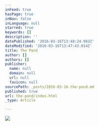 ```yaml
---
inFeed: true
hasPage: true
inNav: false
inLanguage: null
starred: true
keywords: []
description: ''
datePublished: '2016-03-16T13:48:24.983Z'
dateModified: '2016-03-16T13:47:43.014Z'
title: The Pond
author: []
authors: []
publisher:
  name: null
  domain: null
  url: null
  favicon: null
sourcePath: _posts/2016-03-16-the-pond.md
published: true
url: the-pond/index.html
_type: Article

---
```

![](https://the-grid-user-content.s3-us-west-2.amazonaws.com/d5b61920-7b7d-47ab-bb3b-2bf32370138d.jpg)